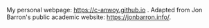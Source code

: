 My personal webpage: https://c-anwoy.github.io .
Adapted from Jon Barron's public academic website: https://jonbarron.info/.

